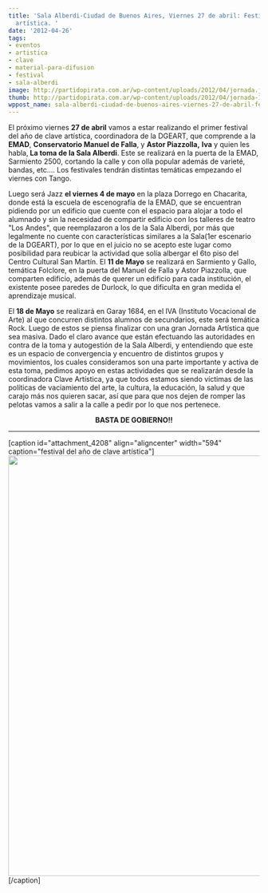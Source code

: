 ```yaml
---
title: 'Sala Alberdi-Ciudad de Buenos Aires, Viernes 27 de abril: Festival de clave
  artística. '
date: '2012-04-26'
tags:
- eventos
- artistica
- clave
- material-para-difusion
- festival
- sala-alberdi
image: http://partidopirata.com.ar/wp-content/uploads/2012/04/jornada.jpg
thumb: http://partidopirata.com.ar/wp-content/uploads/2012/04/jornada-150x150.jpg
wppost_name: sala-alberdi-ciudad-de-buenos-aires-viernes-27-de-abril-festival-de-clave-artistica
---
```


El próximo viernes <strong>27 de abril</strong> vamos a estar realizando el primer festival del año de clave artística, coordinadora de la DGEART, que comprende a la <strong>EMAD</strong>, <strong>Conservatorio Manuel de Falla</strong>, y <strong>Astor Piazzolla,</strong> <strong>Iva</strong> y quien les habla,<strong> La toma de la Sala Alberdi</strong>. Este se realizará en la puerta de la EMAD, Sarmiento 2500, cortando la calle y con olla popular además de varieté, bandas, etc.... Los festivales tendrán distintas temáticas empezando el viernes con Tango.

Luego será Jazz <strong>el viernes 4 de mayo</strong> en la plaza Dorrego en Chacarita, donde está la escuela de escenografía de la EMAD, que se encuentran pidiendo por un edificio que cuente con el espacio para alojar a todo el alumnado y sin la necesidad de compartir edificio con los talleres de teatro "Los Andes", que reemplazaron a los de la Sala Alberdi, por más que legalmente no cuente con características similares a la Sala(1er escenario de la DGEART), por lo que en el juicio no se acepto este lugar como posibilidad para reubicar la actividad que solía albergar el 6to piso del Centro Cultural San Martín.
El <strong>11 de Mayo</strong> se realizará en Sarmiento y Gallo, temática Folclore, en la puerta del Manuel de Falla y Astor Piazzolla, que comparten edificio, además de querer un edificio para cada institución, el existente posee paredes de Durlock, lo que dificulta en gran medida el aprendizaje musical.

El <strong>18 de Mayo</strong> se realizará en Garay 1684, en el IVA (Instituto Vocacional de Arte) al que concurren distintos alumnos de secundarios, este será temática Rock.
Luego de estos se piensa finalizar con una gran Jornada Artística que sea masiva.
Dado el claro avance que están efectuando las autoridades en contra de la toma y autogestión de la Sala Alberdi, y entendiendo que este es un espacio de convergencia y encuentro de distintos grupos y movimientos, los cuales consideramos son una parte importante y activa de esta toma, pedimos apoyo en estas actividades que se realizarán desde la coordinadora Clave Artística, ya que todos estamos siendo víctimas de las políticas de vaciamiento del arte, la cultura, la educación, la salud y que carajo más nos quieren sacar, así que para que nos dejen de romper las pelotas vamos a salir a la calle a pedir por lo que nos pertenece.
<p style="text-align: center;"><strong>BASTA DE GOBIERNO!!</strong></p>


<hr />

[caption id="attachment_4208" align="aligncenter" width="594" caption="festival del año de clave artística"]<a href="http://partidopirata.com.ar/wp-content/uploads/2012/04/jornada.jpg"><img class="size-full wp-image-4208" title="jornada" src="http://partidopirata.com.ar/wp-content/uploads/2012/04/jornada.jpg" alt="" width="594" height="842" /></a>[/caption]
